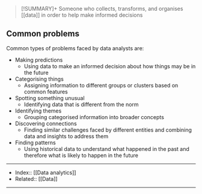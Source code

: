 > [!SUMMARY]+
> Someone who collects, transforms, and organises [[data]] in order to help make informed decisions

## Common problems
Common types of problems faced by data analysts are:
- Making predictions
	- Using data to make an informed decision about how things may be in the future
- Categorising things
	- Assigning information to different groups or clusters based on common features
- Spotting something unusual
	- Identifying data that is different from the norm
- Identifying themes
	- Grouping categorised information into broader concepts
- Discovering connections
	- Finding similar challenges faced by different entities and combining data and insights to address them
- Finding patterns
	- Using historical data to understand what happened in the past and therefore what is likely to happen in the future


---
- Index:: [[Data analytics]] 
- Related:: [[Data]]
---